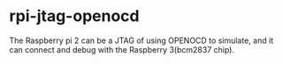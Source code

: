 # rpi-jtag-openocd
The Raspberry pi 2 can be a JTAG of using OPENOCD to simulate, and it can connect and debug with the Raspberry 3(bcm2837 chip).
